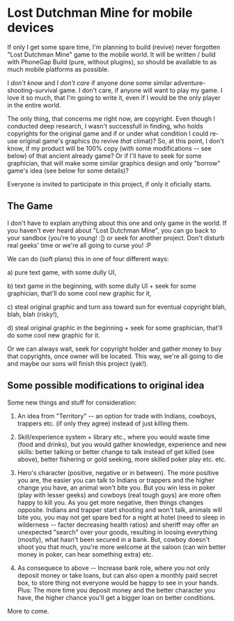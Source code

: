 Lost Dutchman Mine for mobile devices
=====================================
If only I get some spare time, I'm planning to build (revive) never forgotten "Lost Dutchman Mine" game to the mobile world. It will be written / build with PhoneGap Build (pure, without plugins), so should be available to as much mobile platforms as possible.

I _don't know_ and I _don't care_ if anyone done some similar adventure-shooting-survival game. I don't care, if anyone will want to play my game. I love it so much, that I'm going to write it, even if I would be the only player in the entire world.

The only thing, that concerns me right now, are copyright. Even though I conducted deep research, I wasn't successfull in finding, who holds copyrights for the original game and if or under what condition I could re-use original game's graphics (to revive _that_ climat)? So, at this point, I don't know, if my product will be 100% copy (with some modifications -- see below) of that ancient already game? Or if I'll have to seek for some graphician, that will make some similar graphics design and only "borrow" game's idea (see below for some details)?

Everyone is invited to participate in this project, if only it oficially starts.


The Game
--------
I don't have to explain anything about this one and only game in the world. If you haven't ever heard about "Lost Dutchman Mine", you can go back to your sandbox (you're to young! :]) or seek for another project. Don't disturb real geeks' time or we're all going to curse you! :P

We can do (soft plans) this in one of four different ways:

a) pure text game, with some dully UI,

b) text game in the beginning, with some dully UI + seek for some graphician, that'll do some cool new graphic for it,

c) steal original graphic and turn ass toward sun for eventual copyright blah, blah, blah (risky!),

d) steal original graphic in the beginning + seek for some graphician, that'll do some cool new graphic for it.

Or we can always wait, seek for copyright holder and gather money to buy that copyrights, once owner will be located. This way, we're all going to die and maybe our sons will finish this project (yak!).


Some possible modifications to original idea
--------------------------------------------
Some new things and stuff for consideration:

1. An idea from "Territory" -- an option for trade with Indians, cowboys, trappers etc. (if only they agree) instead of just killing them.

2. Skill/experience system + library etc., where you would waste time (food and drinks), but you would gather knowledge, experience and new skills: better talking or better change to talk instead of get killed (see above), better fishering or gold seeking, more skilled poker play etc. etc.

3. Hero's character (positive, negative or in between). The more positive you are, the easier you can talk to Indians or trappers and the higher change you have, an animal won't bite you. But you win less in poker (play with lesser geeks) and cowboys (real tough guys) are more often happy to kill you. As you get more negative, then things changes opposite. Indians and trapper start shooting and won't talk, animals will bite you, you may not get spare bed for a night at hotel (need to sleep in wilderness -- facter decreasing health ratios) and sheriff may offer an unexpected "search" over your goods, resulting in loosing everything (mostly), what hasn't been secured in a bank. But, cowboy doesn't shoot you that much, you're more welcome at the saloon (can win better money in poker, can hear something extra) etc.

4. As consequece to above -- Increase bank role, where you not only deposit money or take loans, but can also open a monthly paid secret box, to store thing not everyone would be happy to see in your hands. Plus: The more time you deposit money and the better character you have, the higher chance you'll get a bigger loan on better conditions.

More to come.
